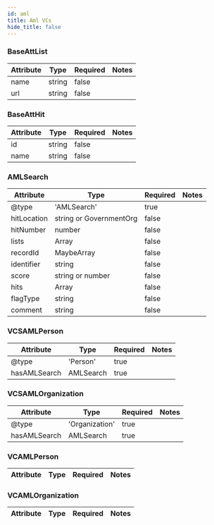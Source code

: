 ```yaml
---
id: aml
title: Aml VCs
hide_title: false
---
```



### BaseAttList
| Attribute | Type | Required | Notes |
| ---       | ---   | ---       | --- |
| name |  string | false |  |
| url |  string | false |  |

### BaseAttHit
| Attribute | Type | Required | Notes |
| ---       | ---   | ---       | --- |
| id |  string | false |  |
| name |  string | false |  |

### AMLSearch
| Attribute | Type | Required | Notes |
| ---       | ---   | ---       | --- |
| @type |  'AMLSearch' | true |  |
| hitLocation |  string or GovernmentOrg | false |  |
| hitNumber |  number | false |  |
| lists |  Array<BaseAttList> | false |  |
| recordId |  MaybeArray<string> | false |  |
| identifier |  string | false |  |
| score |  string or number | false |  |
| hits |  Array<BaseAttHit> | false |  |
| flagType |  string | false |  |
| comment |  string | false |  |

### VCSAMLPerson
| Attribute | Type | Required | Notes |
| ---       | ---   | ---       | --- |
| @type |  'Person' | true |  |
| hasAMLSearch |  AMLSearch | true |  |

### VCSAMLOrganization
| Attribute | Type | Required | Notes |
| ---       | ---   | ---       | --- |
| @type |  'Organization' | true |  |
| hasAMLSearch |  AMLSearch | true |  |

### VCAMLPerson
| Attribute | Type | Required | Notes |
| ---       | ---   | ---       | --- |

### VCAMLOrganization
| Attribute | Type | Required | Notes |
| ---       | ---   | ---       | --- |
